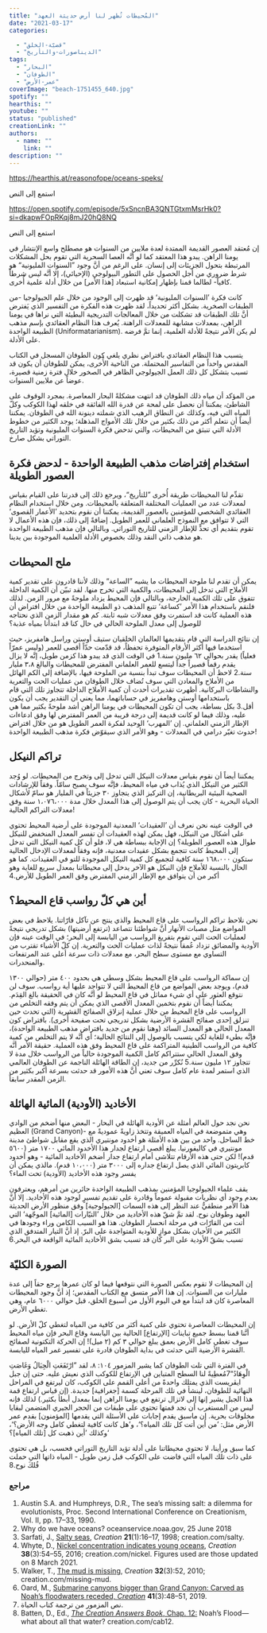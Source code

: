 ```yaml
---
title: "المُحيطات تُظهر لنا أرض حديثة العهد"
date: "2021-03-17"
categories: 

  - "قضيّة-الخلق"
  - "الديناصورات-والتأريخ"
tags: 
  - "البحار"
  - "الطوفان"
  - "عمر-الأرض"
coverImage: "beach-1751455_640.jpg"
spotify: ""
hearthis: ""
youtube: ""
status: "published"
creationLink: ""
authors:
  - name: ""
    link: ""
description: ""
---
```


https://hearthis.at/reasonofope/oceans-speks/

استمع إلى النص

https://open.spotify.com/episode/5xSncnBA3QNTGtxmMsrHk0?si=dkapwFOpRKqj8mJ20hQ8NQ

استمع إلى النص

إن مُعتقد العصور القديمة الممتدة لعدة ملايين من السنوات هو مصطلح واسع الإنتشار في يومنا الراهن. يبدو هذا المعتقد كما لو أنَّه العصا السحرية التي تقوم بحل المشكلات المرتبطة بتحول الجزيئات إلى إنسان. على الرغم من أنَّ وجود ”السنوات المليونية“ هو شرط ضروري من أجل الحصول على التطور البيولوجي (الإحيائي)، إلا أنَّه ليس شرطاً كافياً- لطالما قمنا بإظهار إمكانية استبعاد \[هذا الأمر\] من خلال أدلة علمية أُخرى.

كانت فكرة ’السنوات المليونية‘ قد ظهرت إلى الوجود من خلال علم الجيولوجيا -من الطبقات الصخرية. بشكل أكثر تحديداً، لقد ظهرت هذه الفكرة من التفسير الذي يَفترض أنَّ تلك الطبقات قد تشكلت من خلال المعالجات التدريجية البطيئة التي نراها في يومنا الراهن، بمعدلات مشابهة للمعدلات الراهنة. يُعرف هذا النظام العقائدي بإسم مذهب الطبيعة الواحدة (Uniformatarianism). لم يكن الأمر نتيجةً للأدلة العلمية، إنما تمَّ فرضه على الأدلة.

يتسبب هذا النظام العقائدي بافتراض نظري يلغي كون الطوفان المسجل في الكتاب المقدس واحداً من التفاسير المحتملة. من الناحية الأُخرى، يمكن للطوفان أن يكون قد تسبب بتشكل كل ذلك العمل الجيولوجي الظاهر في الصخور خلال فترة زمنية قصيرة، عوضاً عن ملايين السنوات.

من المؤكد أن مياه ذلك الطوفان قد انتهت مشكلةً البحار المعاصرة. بمجرد الوقوف على الشاطئ، يمكننا أن نحصل على لمحة عن قدرة الله الفائقة في خلقه لهذا الكوكب وكلّ المياه التي فيه، وكذلك عن النطاق الرهيب الذي شملته دينونة الله في الطوفان. يمكننا أيضاً أن نتعلم أكثر من ذلك بكثير من خلال تلك الأمواج المذهلة؛ يوجد الكثير من خطوط الأدلة التي تنبثق من المحيطات، والتي تدحض فكرة السنوات المليونية وتؤيد التاريخ التوراتي بشكل صارخ.

## استخدام إفتراضات مذهب الطبيعة الواحدة - لدحض فكرة العصور الطويلة

تقدِّم لنا المحيطات طريقة أُخرى ”للتأريخ“، ويرجع ذلك إلى قدرتنا على القيام بقياس لمعدلات عدد من العمليات المختلفة المتعلقة بالمحيطات. ومن خلال استخدام النظام العقائدي الشخصي للمؤمنين بالعصور القديمة، يمكننا أن نقوم بتحديد ’الأعمار القصوى‘ التي لا تتوافق مع النموذج العلماني للعمر الطويل. إضافةً إلى ذلك، فإن هذه الأعمال لا تقوم بتقديم أي تحدٍّ للإطار الزمني للتاريخ التوراتي. وبالتالي فإن مذهب الطبيعة الواحدة هو مذهب ذاتي النقد وذلك بخصوص الأدلة العلمية الموجودة بين يدينا.

## ملح المحيطات

يمكن أن تقدم لنا ملوحة المحيطات ما يشبه ”الساعة“ وذلك لأننا قادرون على تقدير كمية الأملاح التي تدخل إلى المحيطات، والكمية التي تخرج منها. لقد تبيّن أن الكمية الداخلة تتفوق على تلك الكمية الخارجة، وبالتالي فإن المحيط يزداد ملوحةً مع مرور الزمن. لذلك فلنقم باستخدام هذا الأمر ’كساعة‘ تتبع المذهب ذو الطبيعة الواحدة من خلال افتراض أن هذه العملية كانت قد استمرت وفق معدلات شبه ثابتة. كم هو مقدار الزمن الذي نحتاجه للوصول إلى معدل الملوحة الحالي في حال كنا قد ابتدأنا بمياه عذبة؟

إن نتائج الدراسة التي قام بتقديمها العالمان الخلقيان ستيڤ أوستن وراسل هامفريز، حيث استخدما فيها أكثر الأرقام المتوفرة تحفظاً، قد قدّمت حدّاً أقصى للعمر (وليس عمرّاً فعلياً) يقدر بحوالي ٦٢ مليون سنة.1 في الوقت الذي قد يبدو هذا كزمن طويل، إنَّه لا يزال يقدم رقماً قصيراً جداً ليتسع للعمر العلماني المفترض للمحيطات والبالغ ٣،٨ مليار سنة.2 لاحظ أن المحيطات سوف تبدأ بنسبة من الملوحة فيها، بالإضافة إلى الكم الهائل من الأملاح والمعادن التي سوف تُضاف خلال الطوفان من عمليات الحت والتعرية والنشاطات البركانية. أظهرت تقديرات أحدث أن كمية الأملاح الداخلة تتجاوز تلك التي قام باستخدامها أوستن وهامفريز في حساباتهما، مما يعني أن التقدير يجب أن يكون أقل.3 بكل بساطة، يجب أن تكون المحيطات في يومنا الراهن أشد ملوحةً بكثير مما هي عليه، وذلك فيما لو كانت قديمة إلى درجة قريبة من العمر المفترض لها وفق ادعاءات الإطار الزمني العلماني. إن ’المهرب‘ الوحيد لفكرة العمر الطويل هو من خلال افتراض حدوث تغيّر درامي في المعدلات - وهو الأمر الذي سيقوّض فكرة مذهب الطبيعة الواحدة!

## تراكم النيكل

يمكننا أيضاً أن نقوم بقياس معدلات النيكل التي تدخل إلى وتخرج من المحيطات. لو وُجد الكثير من النيكل الذي يُذاب في مياه المحيط، فإنَّه سوف يصبح سامّاً. وفقاً للإرشادات الصحية البيئية البريطانية، إن التركيز الذي يتجاوز ٣٠ جزيئاً في المليار هو سامّ لأشكال الحياة البحرية - كان يجب أن يتم الوصول إلى هذا المعدل خلال مدة ١،٠٧٦،٠٠٠ سنة وفق معدلات التراكم الحالية!

في الوقت عينه نحن نعرف أن ’العقيدات‘ المعدنية الموجودة على أرضية المحيط تحتوي على أشكال من النيكل، فهل يمكن لهذه العقيدات أن تفسر المعدل المنخفض للنيكل طوال هذه العصور الطويلة؟ إن الإجابة ببساطة هي لا، فلو أن كل كمية النيكل التي تدخل إلى المحيط كانت تتجمع بشكل عقيدات معدنية، فإنه وفقاً لمعدلات الإدخال الحالية ستكون ١٦٨،٠٠٠ سنة كافية لتجميع كل كمية النيكل الموجودة للتو في العقيدات. كما هو الحال بالنسبة للأملاح فإن النيكل هو الآخر يدخل إلى محيطاتنا بمعدل سريع للغاية وهو أكبر من أن يتوافق مع الإطار الزمني المفترض وفق العمر الطويل للأرض.4

## أين هي كلّ رواسب قاع المحيط؟

نحن نلاحظ تراكم الرواسب على قاع المحيط والذي ينتج عن تآكل قارّاتنا. يلاحظ في بعض المواضع مثل مصبات الأنهار أنَّ شواطئنا تتصاعد (ترتفع أرضيتها) بشكل تدريجي نتيجةً لعمليات الحت التي تقوم بتفريغ الرواسب من اليابسة إلى البحر؛ في الوقت عينه فإن الأودية والمضائق تزداد عُمقاً نتيجةً لذات عمليات الحت والتعرية. إن كلّ الأشياء تقترب من التساوي مع مستوى سطح البحر، مع معدلات ذات سرعة أعلى عند المرتفعات والمنحدرات.

إن سماكة الرواسب على قاع المحيط بشكل وسطي هي بحدود ٤٠٠ متر (حوالي ١٣٠٠ قدم)، ويوجد بعض المواضع من قاع المحيط التي لا تتواجد عليها أية رواسب. سوف لن نتوقع العثور على أي شيء مماثل في قاع المحيط لو أنَّه كان في الحقيقة بالغ القِدَم. يمكننا أيضاً أن نقوم بتخمين المعدل الأقصى الذي يمكن أن يتم وفقه التخلص من الرواسب على قاع المحيط من خلال عملية إنزلاق الصفائح القشرية (التي تحدث حين تنزلق إحدى صفائح القشرة الأرضية بشكل تدريجي تحت صفيحة أُخرى). بافتراض كون المعدل الحالي هو المعدل السائد (وهنا نقوم من جديد بافتراض مذهب الطبيعة الواحدة)، فإنَّه بطيء للغاية لكي يتسبب بالوصول إلى النتائج الحالية؛ أي أنَّه لا يتم التخلص من كمية كافية من الرواسب الطينية المتراكمة على قاع المحيط وفق هذه العملية. حقيقة الأمر أنَّه وفق المعدل الحالي ستتراكم كامل الكمية الموجودة حالياً من الرواسب خلال مدة لا تتجاوز ١٢ مليون سنة.5 نُكرِّر من جديد، إن الطاقة الهائلة الناجمة عن الطوفان العالمي الذي استمر لمدة عام كامل سوف تعني أنَّ هذه الأمور قد حدثت بسرعة أكبر بكثير من الزمن المقدر سابقاً.

## الأخاديد (الأودية) المائية الهائلة

نحن نجد حول العالم أمثلة عن الأودية الهائلة في البحار - البعض منها أضخم من الوادي العظيم (Grand Canyon)- وهي متموضعة في المياه العميقة وتتخذ زاويةً عموديةً مع خط الساحل. واحد من بين هذه الأمثلة هو أخدود مونتيري الذي يقع مقابل شواطئ مدينة مونتيري في كاليفورنيا. يبلغ أقصى ارتفاع لجدار هذا الأخدود المائي ١٧٠٠ متر (٥٦٠٠ قدم)! لكن حتى هذه الأرقام تتلاشى أمام ارتفاع جدار أضخم الأخاديد المائية - وهو أخدود كابريتون المائي الذي يصل ارتفاع جداره إلى ٣٠٠٠ متر (١٠،٠٠٠ قدم). مالذي يمكن أن يفسر وجود هذه الأخاديد (الأودية) تحت الماء؟

يقف علماء الجيولوجيا المؤمنين بمذهب الطبيعة الواحدة حائرين من أمرهم، ويعترفون بعدم وجود أي نظريات مقبولة عموماً وقادرة على تقديم تفسيرٍ لوجود هذه الأخاديد. إلا أنَّ هذا الأمر منطقيٌّ عند النظر إلى هذه السمات \[الجيولوجية\] وفق منظور الأرض الحديثة العهد وطوفان نوح. لقد تمَّ شقّ هذه الأخاديد من خلال ’التيّارات \[المائية\] الموجّهة‘ التي أتت من القارّات في مرحلة انحسار الطوفان. هذا هو السبب الكامن وراء وجودها في الكثير من الأحيان بشكل موازٍ للأودية المتواجدة على البرّ. إذ أنَّ التيار المتدفق الذي تسبب بشقّ الأودية على البر كان قد تسبب بشق الأخاديد المائية الواقعة في البحر.6

## الصورة الكليّة

إن المحيطات لا تقوم بعكس الصورة التي نتوقعها فيما لو كان عمرها يرجع حقاً إلى عدة مليارات من السنوات. إن هذا الأمر متسق مع الكتاب المقدس؛ إذ أنَّ وجود المحيطات المعاصرة كان قد ابتدأ مع في اليوم الأول من أسبوع الخلق، قبل حوالي ٦٠٠٠ عام، وهي تغطي الأرض.

إن المحيطات المعاصرة تحتوي على كمية أكثر من كافية من المياه لتغطي كلّ الأرض. لو أنَّنا قمنا ببسط جميع تباينات \[الإرتفاع\] الحالية بين اليابسة وقاع البحر فإن مياه المحيط سوف تغطي كامل الأرض بعمق يبلغ حوالي ٣ كم (٢ ميل)! إن الحركة التكتونية لصفائح القشرة الأرضية التي حدثت في بداية الطوفان قادرة على تفسير غمر المياه لليابسة.

في الفترة التي تلت الطوفان كما يشير المزمور ١٠٤: ٨، لقد ”ارْتَفَعَتِ الْجِبَالُ وَغَاصَتِ الْوِهَادُ“7مُعطِيةً لنا السطح المتباين في الإرتفاع للكوكب الذي نعيش عليه. حتى إن جبل ايڤريست الذي يمتلك واحدةً من أعلى القمم على الكوكب، كان ليرتفع في المراحل النهائية للطوفان، لينشأ في تلك المرحلة كسمة \[جغرافية\] جديدة. (إن قياس ارتفاع قمة هذا الجبل يشير إنها إلى لاتزال ترتفع في يومنا الراهن إنما بمعدل أبطأ بكثير.) لذلك فإنه ليس من المستغرب أن نجد قمتها تحتوي على طبقات من الحجر الجيري المتضمن لبقايا مخلوقات بحرية. إن ماسبق يقدم إجابات على الأسئلة التي يقدمها \[المؤمنون\] بقدم عمر الأرض مثل: ’من أين أتت كل تلك المياه؟‘، و’هل كانت كافية لتغطي كامل وجه الأرض؟‘، وكذلك ’أين ذهبت كل \[تلك المياه\]؟‘

كما سبق ورأينا، لا تحتوي محيطاتنا على أدلة تؤيد التاريخ التوراتي فحسب، بل هي تحتوي على ذات تلك المياه التي فاضت على الكوكب قبل زمن طويل - المياه ذاتها التي حملت فُلكَ نوح.8

### مراجع

1. Austin S.A. and Humphreys, D.R., The sea’s missing salt: a dilemma for evolutionists, Proc. Second International Conference on Creationism, Vol. II, pp. 17–33, 1990.
2. Why do we have oceans? oceanservice.noaa.gov, 25 June 2018
3. Sarfati, J., [Salty seas](https://creation.com/%D8%A7%D9%84%D8%A8%D8%AD%D8%A7%D8%B1-%D8%A7%D9%84%D9%85%D8%A7%D9%84%D8%AD%D8%A9-%D8%AF%D9%84%D9%8A%D9%84-%D8%B9%D9%84%D9%89-%D8%AD%D8%AF%D8%A7%D8%AB%D8%A9-%D8%B9%D9%8F%D9%85%D8%B1-%D8%A7%D9%84%D8%A3%D8%B1%D8%B6), _Creation_ **21**(1):16–17, 1998; creation.com/salty.
4. Whyte, D., [Nickel concentration indicates young oceans](https://creation.com/%D9%86%D8%B3%D8%A8%D8%A9-%D8%AA%D8%B1%D9%83%D9%8A%D8%B2-%D8%A7%D9%84%D9%86%D9%8A%D9%83%D9%84-%D8%AA%D8%B4%D9%8A%D8%B1-%D8%A5%D9%84%D9%89-%D8%AD%D8%AF%D8%A7%D8%AB%D8%A9-%D8%B9%D9%8F%D9%85%D8%B1-%D8%A7%D9%84%D9%85%D8%AD%D9%8A%D8%B7%D8%A7%D8%AA), _Creation_ **38**(3):54–55, 2016; creation.com/nickel. Figures used are those updated on 8 March 2021.
5. Walker, T., [The mud is missing](https://creation.com/missing-mud), _Creation_ **32**(3):52, 2010; creation.com/missing-mud.
6. Oard, M., [Submarine canyons bigger than Grand Canyon: Carved as Noah’s floodwaters receded, _Creation_](https://creation.com/submarine-canyons-bigger-than-grand-canyon) **41**(3):48–51, 2019.
7. نص المزمور من ترجمة كتاب الحياة.
8. Batten, D., Ed., [_The Creation Answers Book_, Chap. 12:](https://creation.com/cab-ch12-%D8%B7%D9%88%D9%81%D8%A7%D9%86-%D9%86%D9%88%D8%AD-%D9%85%D8%A7%D8%B0%D8%A7-%D8%B9%D9%86-%D8%AC%D9%85%D9%8A%D8%B9-%D8%AA%D9%84%D9%83-%D8%A7%D9%84%D9%85%D9%8A%D8%A7%D9%87%D8%9F) Noah’s Flood—what about all that water? creation.com/cab12.
